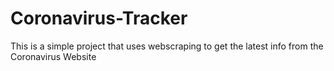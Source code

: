 # Coronavirus-Tracker
 This is a simple project that uses webscraping to get the latest info from the Coronavirus Website
